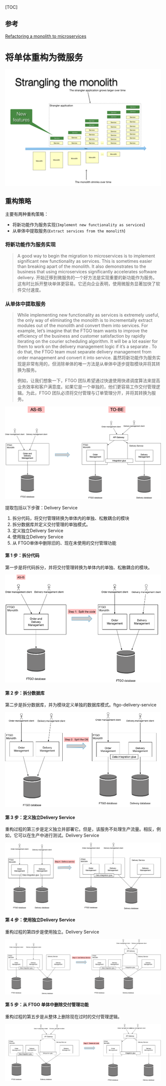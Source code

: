 [TOC]

## 参考

[Refactoring a monolith to microservices](https://microservices.io/refactoring/index.html)

# 将单体重构为微服务

![](./img/decompose-your-monolith-devnexus-feb-2020.001.jpeg)

## 重构策略

主要有两种重构策略：

- 将新功能作为服务实现(`Implement new functionality as services`)
- 从单体中提取服务(`Extract services from the monolith`)

### 将新功能作为服务实现
> A good way to begin the migration to microservices is to implement significant new functionality as services. This is sometimes easier than breaking apart of the monolith. It also demonstrates to the business that using microservices significantly accelerates software delivery.
> 开始迁移到微服务的一个好方法是实现重要的新功能作为服务。这有时比拆开整块单体更容易。它还向企业表明，使用微服务显著加快了软件交付速度。

### 从单体中提取服务
> While implementing new functionality as services is extremely useful, the only way of eliminating the monolith is to incrementally extract modules out of the monolith and convert them into services. For example, let’s imagine that the FTGO team wants to improve the efficiency of the business and customer satisfaction by rapidly iterating on the courier scheduling algorithm. It will be a lot easier for them to work on the delivery management logic if it’s a separate . To do that, the FTGO team must separate delivery management from order management and convert it into service.
> 虽然将新功能作为服务实现是非常有用的，但消除单体的唯一方法是从单体中逐步提取模块并将其转换为服务。
>
> 例如，让我们想象一下，FTGO 团队希望通过快速使用快递调度算法来提高业务效率和客户满意度。如果它是一个单独的，他们更容易工作交付管理逻辑。为此，FTGO 团队必须将交付管理与订单管理分开，并将其转换为服务。

![](./img/Extract-Delivery-Service-All.png)

提取包括以下步骤：Delivery Service

1. 拆分代码，将交付管理转换为单体内的单独、松散耦合的模块
2. 拆分数据库并定义交付管理的单独模式。
3. 定义独立Delivery Service
4. 使用独立Delivery Service
5. 从 FTGO单体中删除旧的、现在未使用的交付管理功能

#### 第 1 步：拆分代码

第一步是将代码拆分，并将交付管理转换为单体内的单独、松散耦合的模块。

![](./img/Extract-Delivery-Service-Step-1.png)

#### 第 2 步：拆分数据库

第二步是拆分数据库，并为模块定义单独的数据库模式。ftgo-delivery-service

![](./img/Extract-Delivery-Service-Step-2.png)

#### 第 3 步：定义独立Delivery Service

重构过程的第三步是定义独立并部署它。但是，该服务不处理生产流量。相反，例如，它可以在生产中进行测试。Delivery Service

![](./img/Extract-Delivery-Service-Step-3.png)

#### 第 4 步：使用独立Delivery Service

重构过程的第四步是使用独立。Delivery Service

![](./img/Extract-Delivery-Service-Step-4.png)

#### 第 5 步：从 FTGO 单体中删除交付管理功能

重构过程的第五步是从整体上删除现在过时的交付管理逻辑。

![](./img/Extract-Delivery-Service-Step-5.png)
